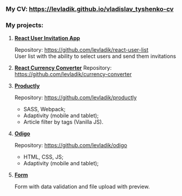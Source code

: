 ### My CV: https://levladik.github.io/vladislav_tyshenko-cv

### My projects:

1. **<a href="https://levladik.github.io/react-user-list/" target="blank">React User Invitation App</a>**

	Repository: https://github.com/levladik/react-user-list<br>
	User list with the ability to select users and send them invitations

2. **<a href="https://github.com/levladik/currency-converter" target="blank">React Currency Converter</a>**
	Repository: https://github.com/levladik/currency-converter

3. **<a href="https://levladik.github.io/productly/" target="blank">Productly</a>**
	
	Repository: https://github.com/levladik/productly
	- SASS, Webpack;
	- Adaptivity (mobile and tablet);
	- Article filter by tags (Vanilla JS).

4. **<a href="https://levladik.github.io/odigo/" target="blank">Odigo</a>**

	Repository: https://github.com/levladik/odigo
 	- HTML, CSS, JS;
	- Adaptivity (mobile and tablet);

5. **<a href="https://levladik.github.io/practice-1/" target="blank">Form</a>**

   	Form with data validation and file upload with preview.
